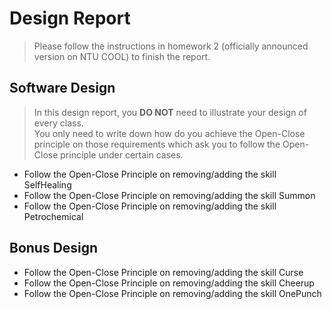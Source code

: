 # Design Report

> Please follow the instructions in homework 2 (officially announced version on NTU COOL) to finish the report.

## Software Design

> In this design report, you **DO NOT** need to illustrate your design of every class.  
> You only need to write down how do you achieve the Open-Close principle on those requirements which ask you to follow the Open-Close principle under certain cases.

- Follow the Open-Close Principle on removing/adding the skill SelfHealing
- Follow the Open-Close Principle on removing/adding the skill Summon
- Follow the Open-Close Principle on removing/adding the skill Petrochemical

## Bonus Design

- Follow the Open-Close Principle on removing/adding the skill Curse
- Follow the Open-Close Principle on removing/adding the skill Cheerup
- Follow the Open-Close Principle on removing/adding the skill OnePunch
